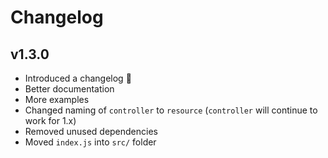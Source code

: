 # Changelog

## v1.3.0

- Introduced a changelog 🎉
- Better documentation
- More examples
- Changed naming of `controller` to `resource` (`controller` will continue to work for 1.x)
- Removed unused dependencies
- Moved `index.js` into `src/` folder

